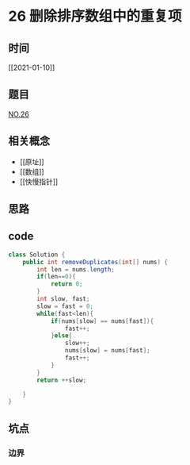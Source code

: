 # 26 删除排序数组中的重复项
## 时间
[[2021-01-10]]
## 题目
[NO.26](https://leetcode-cn.com/problems/remove-duplicates-from-sorted-array/description/)
## 相关概念
- [[原址]]
- [[数组]]
- [[快慢指针]]

## 思路

## code
```java
class Solution {
    public int removeDuplicates(int[] nums) {
        int len = nums.length;
        if(len==0){
            return 0;
        }
        int slow, fast;
        slow = fast = 0;
        while(fast<len){
            if(nums[slow] == nums[fast]){
                fast++;
            }else{
                slow++;
                nums[slow] = nums[fast];
                fast++;
            }
        }
        return ++slow;

    }
}
```

## 坑点

### 边界